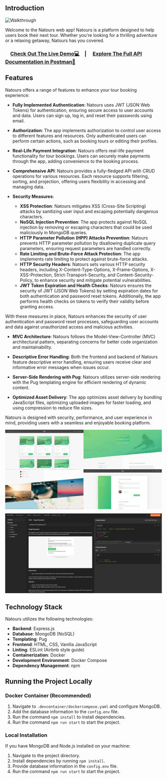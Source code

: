 ## Introduction

![Walkthrough](./dev-data/readme/walkthrough.gif)

Welcome to the Natours web app! Natours is a platform designed to help users book their next tour. Whether you're looking for a thrilling adventure or a relaxing getaway, Natours has you covered.

### &emsp;[Check Out The Live Demo💻](https://natours-z47z.onrender.com/)&emsp;| &emsp;[Explore The Full API Documentation in Postman📄](https://documenter.getpostman.com/view/24915288/2sA35LWfMa)

## Features

Natours offers a range of features to enhance your tour booking experience:

- **Fully Implemented Authentication**: Natours uses JWT (JSON Web Tokens) for authentication, ensuring secure access to user accounts and data. Users can sign up, log in, and reset their passwords using email.

- **Authorization**: The app implements authorization to control user access to different features and resources. Only authenticated users can perform certain actions, such as booking tours or editing their profiles.

- **Real-Life Payment Integration**: Natours offers real-life payment functionality for tour bookings. Users can securely make payments through the app, adding convenience to the booking process.

- **Comprehensive API**: Natours provides a fully-fledged API with CRUD operations for various resources. Each resource supports filtering, sorting, and projection, offering users flexibility in accessing and managing data.

- **Security Measures**:

  - **XSS Protection**: Natours mitigates XSS (Cross-Site Scripting) attacks by sanitizing user input and escaping potentially dangerous characters.
  - **NoSQL Injection Prevention**: The app protects against NoSQL injection by removing or escaping characters that could be used maliciously in MongoDB queries.
  - **HTTP Parameter Pollution (HPP) Attacks Prevention**: Natours prevents HTTP parameter pollution by disallowing duplicate query parameters, ensuring request parameters are handled correctly.
  - **Rate Limiting and Brute-Force Attack Protection**: The app implements rate limiting to protect against brute-force attacks.
  - **HTTP Security Headers**: Natours sets various HTTP security headers, including X-Content-Type-Options, X-Frame-Options, X-XSS-Protection, Strict-Transport-Security, and Content-Security-Policy, to enhance security and mitigate potential vulnerabilities.
  - **JWT Token Expiration and Health Checks**: Natours ensures the security of JWT (JSON Web Tokens) by setting expiration dates for both authentication and password reset tokens. Additionally, the app performs health checks on tokens to verify their validity before granting access.

With these measures in place, Natours enhances the security of user authentication and password reset processes, safeguarding user accounts and data against unauthorized access and malicious activities.

- **MVC Architecture**: Natours follows the Model-View-Controller (MVC) architectural pattern, separating concerns for better code organization and maintainability.

- **Descriptive Error Handling**: Both the frontend and backend of Natours feature descriptive error handling, ensuring users receive clear and informative error messages when issues occur.

- **Server-Side Rendering with Pug**: Natours utilizes server-side rendering with the Pug templating engine for efficient rendering of dynamic content.

- **Optimized Asset Delivery**: The app optimizes asset delivery by bundling JavaScript files, optimizing uploaded images for faster loading, and using compression to reduce file sizes.

Natours is designed with security, performance, and user experience in mind, providing users with a seamless and enjoyable booking platform.

<div style="display: flex;">
    <img src="./dev-data/readme/1.png" alt="screenshot 1" style="width: 50%;">
    <img src="./dev-data/readme/2.png" alt="screenshot 2" style="width: 50%;">
</div>

<div style="display: flex;">
    <img src="./dev-data/readme/3.png" alt="screenshot 3" style="width: 50%;">
    <img src="./dev-data/readme/4.png" alt="screenshot 4" style="width: 50%;">
</div>

![documentation screenshot](./dev-data/readme/api_docs.png)

## Technology Stack

Natours utilizes the following technologies:

- **Backend**: Express.js
- **Database**: MongoDB (NoSQL)
- **Templating**: Pug
- **Frontend**: HTML, CSS, Vanilla JavaScript
- **Linting**: ESLint (Airbnb style guide)
- **Containerization**: Docker
- **Development Environment**: Docker Compose
- **Dependency Management**: npm

## Running the Project Locally

### Docker Container (Recommended)

1. Navigate to `.devcontainer/dockercompose.yaml` and configure MongoDB.
2. Add the database information to the `config.env` file.
3. Run the command `npm install` to install dependencies.
4. Run the command `npm run start` to start the project.

### Local Installation

If you have MongoDB and Node.js installed on your machine:

1. Navigate to the project directory.
2. Install dependencies by running `npm install`.
3. Provide database information in the `config.env` file.
4. Run the command `npm run start` to start the project.
